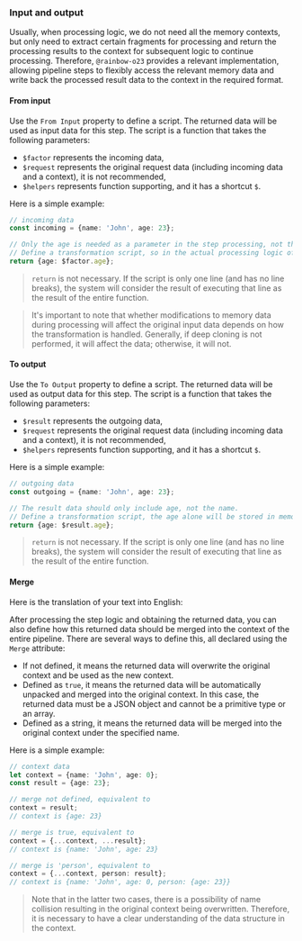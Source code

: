 ### Input and output

Usually, when processing logic, we do not need all the memory contexts, but only need to extract certain fragments for processing and return
the processing results to the context for subsequent logic to continue processing. Therefore, `@rainbow-o23` provides a relevant
implementation, allowing pipeline steps to flexibly access the relevant memory data and write back the processed result data to the context
in the required format.

#### From input

Use the `From Input` property to define a script. The returned data will be used as input data for this step. The script is a function
that takes the following parameters:

- `$factor` represents the incoming data,
- `$request` represents the original request data (including incoming data and a context), it is not recommended,
- `$helpers` represents function supporting, and it has a shortcut `$`.

Here is a simple example:

```ts
// incoming data
const incoming = {name: 'John', age: 23};

// Only the age is needed as a parameter in the step processing, not the name.
// Define a transformation script, so in the actual processing logic of the current step, only the age will be collected, and there won't be a field for the name attribute.
return {age: $factor.age};
```

> `return` is not necessary. If the script is only one line (and has no line breaks), the system will consider the result of executing that
> line as the result of the entire function.

> It's important to note that whether modifications to memory data during processing will affect the original input data depends on how the
> transformation is handled. Generally, if deep cloning is not performed, it will affect the data; otherwise, it will not.

#### To output

Use the `To Output` property to define a script. The returned data will be used as output data for this step. The script is a function
that takes the following parameters:

- `$result` represents the outgoing data,
- `$request` represents the original request data (including incoming data and a context), it is not recommended,
- `$helpers` represents function supporting, and it has a shortcut `$`.

Here is a simple example:

```ts
// outgoing data
const outgoing = {name: 'John', age: 23};

// The result data should only include age, not the name.
// Define a transformation script, the age alone will be stored in memory for subsequent use.
return {age: $result.age};
```

> `return` is not necessary. If the script is only one line (and has no line breaks), the system will consider the result of executing that
> line as the result of the entire function.

#### Merge

Here is the translation of your text into English:

After processing the step logic and obtaining the returned data, you can also define how this returned data should be merged into the
context of the entire pipeline. There are several ways to define this, all declared using the `Merge` attribute:

- If not defined, it means the returned data will overwrite the original context and be used as the new context.
- Defined as `true`, it means the returned data will be automatically unpacked and merged into the original context. In this case, the
  returned data must be a JSON object and cannot be a primitive type or an array.
- Defined as a string, it means the returned data will be merged into the original context under the specified name.

Here is a simple example:

```ts
// context data
let context = {name: 'John', age: 0};
const result = {age: 23};

// merge not defined, equivalent to
context = result;
// context is {age: 23}

// merge is true, equivalent to
context = {...context, ...result};
// context is {name: 'John', age: 23}

// merge is 'person', equivalent to
context = {...context, person: result};
// context is {name: 'John', age: 0, person: {age: 23}}
```

> Note that in the latter two cases, there is a possibility of name collision resulting in the original context being overwritten.
> Therefore, it is necessary to have a clear understanding of the data structure in the context.
